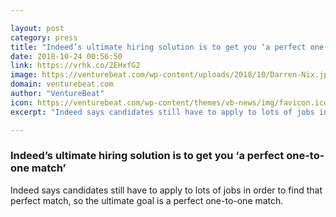 ```yaml
---

layout: post
category: press
title: "Indeed’s ultimate hiring solution is to get you ‘a perfect one-to-one match’"
date: 2018-10-24 00:56:50
link: https://vrhk.co/2EHxfG2
image: https://venturebeat.com/wp-content/uploads/2018/10/Darren-Nix.jpg?fit=3360%2C2240&strip=all
domain: venturebeat.com
author: "VentureBeat"
icon: https://venturebeat.com/wp-content/themes/vb-news/img/favicon.ico
excerpt: "Indeed says candidates still have to apply to lots of jobs in order to find that perfect match, so the ultimate goal is a perfect one-to-one match."

---
```


### Indeed’s ultimate hiring solution is to get you ‘a perfect one-to-one match’

Indeed says candidates still have to apply to lots of jobs in order to find that perfect match, so the ultimate goal is a perfect one-to-one match.